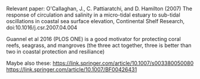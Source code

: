 Relevant paper:
O'Callaghan, J., C. Pattiaratchi, and D. Hamilton (2007) The response of circulation and salinity in a micro-tidal estuary to sub-tidal oscillations in coastal sea surface elevation, Continental Shelf Research, doi:10.1016/j.csr.2007.04.004

Guannel et al 2016 (PLOS ONE) is a good motivator for protecting coral reefs, seagrass, and mangroves (the three act together, three is better than two in coastal protection and resiliance)

Maybe also these: https://link.springer.com/article/10.1007/s003380050080
https://link.springer.com/article/10.1007/BF00426431

